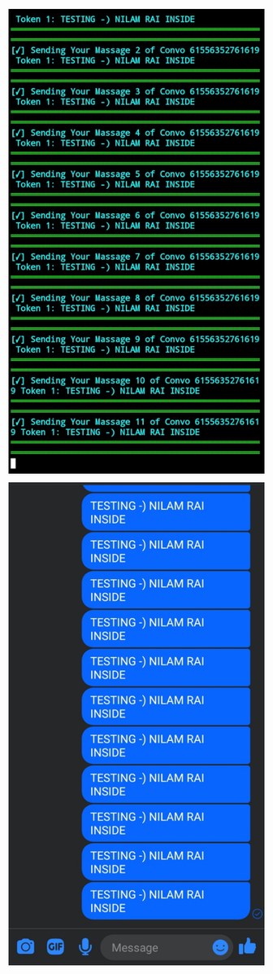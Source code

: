 ![logo](https://github.com/NEELAM-RAI/GROUP-SERVER/blob/main/INFO/Screenshot_20241204-081823_1.jpg)

![logo](https://github.com/NEELAM-RAI/GROUP-SERVER/blob/main/INFO/Screenshot_20241204-081831_1.jpg)
